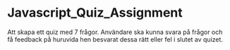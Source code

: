 # Javascript_Quiz_Assignment
Att skapa ett quiz med 7 frågor. Användare ska kunna svara på frågor och få feedback på huruvida hen besvarat dessa rätt eller fel i slutet av quizet.
